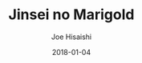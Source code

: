 ---
title: "Jinsei no Marigold"
subtitle: "Joe Hisaishi"
customForwardUrl: "https://www.youtube.com/watch?v=kjPn06NybfI"
displayImg: "https://img.youtube.com/vi/kjPn06NybfI/0.jpg"
date: "2018-01-04"
newTab: true 
---